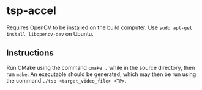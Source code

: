 # tsp-accel
Requires OpenCV to be installed on the build computer. Use `sudo apt-get install libopencv-dev` on Ubuntu.
## Instructions
Run CMake using the command `cmake .` while in the source directory, then run `make`. An executable should be generated, which may then be run using the command `./tsp <target_video_file> <TP>`. 
